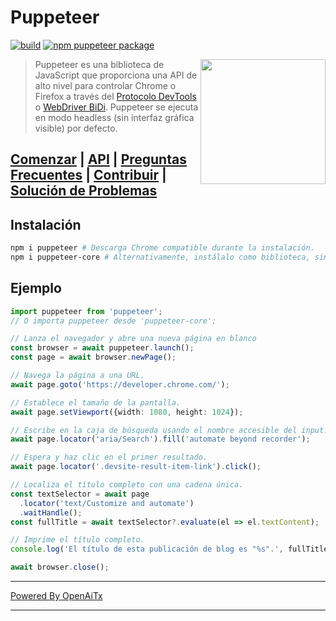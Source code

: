 # Puppeteer

[![build](https://github.com/puppeteer/puppeteer/actions/workflows/ci.yml/badge.svg?branch=main)](https://github.com/puppeteer/puppeteer/actions/workflows/ci.yml)
[![npm puppeteer package](https://img.shields.io/npm/v/puppeteer.svg)](https://npmjs.org/package/puppeteer)

<img src="https://user-images.githubusercontent.com/10379601/29446482-04f7036a-841f-11e7-9872-91d1fc2ea683.png" height="200" align="right"/>

> Puppeteer es una biblioteca de JavaScript que proporciona una API de alto nivel para controlar
> Chrome o Firefox a través del
> [Protocolo DevTools](https://chromedevtools.github.io/devtools-protocol/) o [WebDriver BiDi](https://pptr.dev/webdriver-bidi).
> Puppeteer se ejecuta en modo headless (sin interfaz gráfica visible) por defecto.

## [Comenzar](https://pptr.dev/docs) | [API](https://pptr.dev/api) | [Preguntas Frecuentes](https://pptr.dev/faq) | [Contribuir](https://pptr.dev/contributing) | [Solución de Problemas](https://pptr.dev/troubleshooting)

## Instalación

```bash npm2yarn
npm i puppeteer # Descarga Chrome compatible durante la instalación.
npm i puppeteer-core # Alternativamente, instálalo como biblioteca, sin descargar Chrome.
```

## Ejemplo

```ts
import puppeteer from 'puppeteer';
// O importa puppeteer desde 'puppeteer-core';

// Lanza el navegador y abre una nueva página en blanco
const browser = await puppeteer.launch();
const page = await browser.newPage();

// Navega la página a una URL.
await page.goto('https://developer.chrome.com/');

// Establece el tamaño de la pantalla.
await page.setViewport({width: 1080, height: 1024});

// Escribe en la caja de búsqueda usando el nombre accesible del input.
await page.locator('aria/Search').fill('automate beyond recorder');

// Espera y haz clic en el primer resultado.
await page.locator('.devsite-result-item-link').click();

// Localiza el título completo con una cadena única.
const textSelector = await page
  .locator('text/Customize and automate')
  .waitHandle();
const fullTitle = await textSelector?.evaluate(el => el.textContent);

// Imprime el título completo.
console.log('El título de esta publicación de blog es "%s".', fullTitle);

await browser.close();
```

---

[Powered By OpenAiTx](https://github.com/OpenAiTx/OpenAiTx)

---